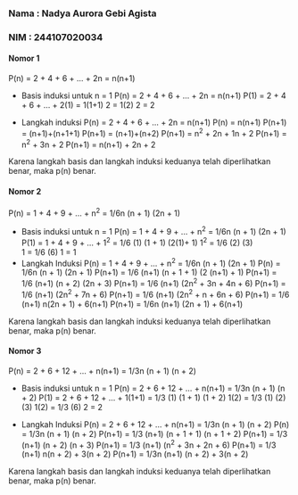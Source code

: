 ### Nama : Nadya Aurora Gebi Agista 
### NIM   : 244107020034

#### Nomor 1
P(n) = 2 + 4 + 6 + … + 2n = n(n+1)
* Basis induksi untuk n = 1
	P(n) = 2 + 4 + 6 + … + 2n = n(n+1)
	P(1) = 2 + 4 + 6 + … + 2(1) = 1(1+1)
							 2  = 1(2)
							 2  = 2
											 
* Langkah induksi 
  P(n) = 2 + 4 + 6 + … + 2n = n(n+1)
  P(n) = n(n+1)
  P(n+1) = (n+1)+(n+1+1)
  P(n+1) = (n+1)+(n+2)
  P(n+1) = n<sup>2</sup> + 2n + 1n + 2
  P(n+1) = n<sup>2</sup> + 3n + 2
  P(n+1) = n(n+1) + 2n + 2
    
Karena  langkah basis dan  langkah  induksi  keduanya  telah  diperlihatkan  benar, maka p(n) benar.

#### Nomor 2
P(n) = 1 + 4 + 9 + … + n<sup>2</sup> = 1/6n (n + 1) (2n + 1)
* Basis induksi untuk n = 1
	P(n) = 1 + 4 + 9 + … + n<sup>2</sup> = 1/6n (n + 1) (2n + 1)
	P(1) = 1 + 4 + 9 + … + 1<sup>2</sup> = 1/6 (1) (1 + 1) (2(1)+ 1)
						   1<sup>2</sup> = 1/6 (2) (3)		
									   1 = 1/6 (6)
									   1 = 1
* Langkah Induksi 
	P(n) = 1 + 4 + 9 + … + n<sup>2</sup> = 1/6n (n + 1) (2n + 1)
	P(n) = 1/6n (n + 1) (2n + 1)
	P(n+1) = 1/6 (n+1) (n + 1 + 1) (2 (n+1) + 1)
	P(n+1) = 1/6 (n+1) (n + 2) (2n + 3)
	P(n+1) = 1/6 (n+1) (2n<sup>2</sup> + 3n + 4n + 6)
	P(n+1) = 1/6 (n+1) (2n<sup>2</sup> + 7n + 6)
	P(n+1) = 1/6 (n+1)  (2n<sup>2</sup> + n + 6n + 6)
	P(n+1) = 1/6 (n+1)  n(2n + 1) + 6(n+1)
	P(n+1) = 1/6n (n+1) (2n + 1) + 6(n+1)

Karena  langkah basis dan  langkah  induksi  keduanya  telah  diperlihatkan  benar, maka p(n) benar.

#### Nomor 3
P(n) = 2 + 6 + 12 + … + n(n+1) = 1/3n (n + 1) (n + 2)
* Basis induksi untuk n = 1
   P(n) = 2 + 6 + 12 + … + n(n+1) = 1/3n (n + 1) (n + 2)
   P(1) = 2 + 6 + 12 + … + 1(1+1) = 1/3 (1) (1 + 1) (1 + 2)
							 1(2) = 1/3 (1) (2) (3)
							 1(2) = 1/3 (6)
								2 = 2
										           
* Langkah Induksi
   P(n) = 2 + 6 + 12 + … + n(n+1) = 1/3n (n + 1) (n + 2)
   P(n) = 1/3n (n + 1) (n + 2)
   P(n+1) = 1/3 (n+1) (n + 1 + 1) (n + 1 + 2)
   P(n+1) = 1/3 (n+1) (n + 2) (n + 3)
   P(n+1) = 1/3 (n+1) (n<sup>2</sup> + 3n + 2n + 6)
   P(n+1) = 1/3 (n+1) n(n + 2) + 3(n + 2)
   P(n+1) = 1/3n (n+1) (n + 2) + 3(n + 2)
   
Karena  langkah basis dan  langkah  induksi  keduanya  telah  diperlihatkan  benar, maka p(n) benar.
